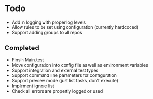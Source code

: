 # Todo
* Add in logging with proper log levels
* Allow rules to be set using configuration (currently hardcoded)
* Support adding groups to all repos

## Completed
* Finsih Main.test
* Move configuration into config file as well as environment variables
* Support integration and external test types
* Support command line parameters for configuration
* Support preview mode (just list tasks, don't execute)
* Implement ignore list
* Check all errors are propertly logged or used
